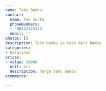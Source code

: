 ```yaml
---
name: Teko Bambu
contact:
  name: Pak Jurta
  phoneNumbers:
  - '08123123123'
  email: ''
photos: []
description: Teko bambu ya teko dari bambu
categories:
- Kerajinan
prices:
- value: 50000
  unit: pcs
  description: harga teko bambu
ecommerce: ''

---
```

